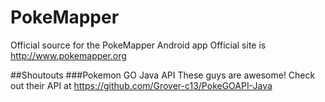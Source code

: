 # PokeMapper
Official source for the PokeMapper Android app
Official site is http://www.pokemapper.org

##Shoutouts
###Pokemon GO Java API
These guys are awesome! Check out their API at https://github.com/Grover-c13/PokeGOAPI-Java
